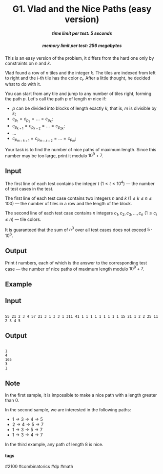 <h1 style='text-align: center;'> G1. Vlad and the Nice Paths (easy version)</h1>

<h5 style='text-align: center;'>time limit per test: 5 seconds</h5>
<h5 style='text-align: center;'>memory limit per test: 256 megabytes</h5>

This is an easy version of the problem, it differs from the hard one only by constraints on $n$ and $k$.

Vlad found a row of $n$ tiles and the integer $k$. The tiles are indexed from left to right and the $i$-th tile has the color $c_i$. After a little thought, he decided what to do with it.

You can start from any tile and jump to any number of tiles right, forming the path $p$. Let's call the path $p$ of length $m$ nice if:

* $p$ can be divided into blocks of length exactly $k$, that is, $m$ is divisible by $k$;
* $c_{p_1} = c_{p_2} = \ldots = c_{p_k}$;
* $c_{p_{k+1}} = c_{p_{k+2}} = \ldots = c_{p_{2k}}$;
* $\ldots$
* $c_{p_{m-k+1}} = c_{p_{m-k+2}} = \ldots = c_{p_{m}}$;

Your task is to find the number of nice paths of maximum length. Since this number may be too large, print it modulo $10^9 + 7$.

## Input

The first line of each test contains the integer $t$ ($1 \le t \le 10^4$) — the number of test cases in the test.

The first line of each test case contains two integers $n$ and $k$ ($1 \le k \le n \le 100$) — the number of tiles in a row and the length of the block.

The second line of each test case contains $n$ integers $c_1, c_2, c_3, \dots, c_n$ ($1 \le c_i \le n$) — tile colors.

It is guaranteed that the sum of $n^3$ over all test cases does not exceed $5 \cdot 10^6$.

## Output

Print $t$ numbers, each of which is the answer to the corresponding test case — the number of nice paths of maximum length modulo $10^9 + 7$.

## Example

## Input


```

55 21 2 3 4 57 21 3 1 3 3 1 311 41 1 1 1 1 1 1 1 1 1 15 21 1 2 2 25 11 2 3 4 5
```
## Output


```

1
4
165
3
1

```
## Note

In the first sample, it is impossible to make a nice path with a length greater than $0$.

In the second sample, we are interested in the following paths:

* $1 \rightarrow 3 \rightarrow 4 \rightarrow 5$
* $2 \rightarrow 4 \rightarrow 5 \rightarrow 7$
* $1 \rightarrow 3 \rightarrow 5 \rightarrow 7$
* $1 \rightarrow 3 \rightarrow 4 \rightarrow 7$

In the third example, any path of length $8$ is nice.



#### tags 

#2100 #combinatorics #dp #math 